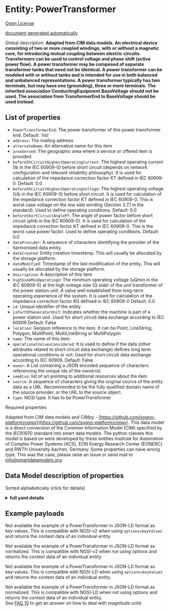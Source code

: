 Entity: PowerTransformer  
========================  
[Open License](https://github.com/smart-data-models//dataModel.EnergyCIM/blob/master/PowerTransformer/LICENSE.md)  
[document generated automatically](https://docs.google.com/presentation/d/e/2PACX-1vTs-Ng5dIAwkg91oTTUdt8ua7woBXhPnwavZ0FxgR8BsAI_Ek3C5q97Nd94HS8KhP-r_quD4H0fgyt3/pub?start=false&loop=false&delayms=3000#slide=id.gb715ace035_0_60)  
Global description: **Adapted from CIM data models. An electrical device consisting of  two or more coupled windings, with or without a magnetic core, for introducing mutual coupling between electric circuits. Transformers can be used to control voltage and phase shift (active power flow). A power transformer may be composed of separate transformer tanks that need not be identical. A power transformer can be modeled with or without tanks and is intended for use in both balanced and unbalanced representations.   A power transformer typically has two terminals, but may have one (grounding), three or more terminals. The inherited association ConductingEquipment.BaseVoltage should not be used.  The association from TransformerEnd to BaseVoltage should be used instead.**  

## List of properties  

- `PowerTransformerEnd`: The power transformer of this power transformer end. Default: 'list'  - `address`: The mailing address  - `alternateName`: An alternative name for this item  - `areaServed`: The geographic area where a service or offered item is provided  - `beforeShCircuitHighestOperatingCurrent`: The highest operating current (Ib in the IEC 60909-0) before short circuit (depends on network configuration and relevant reliability philosophy). It is used for calculation of the impedance correction factor KT defined in IEC 60909-0. Default: 0.0  - `beforeShCircuitHighestOperatingVoltage`: The highest operating voltage (Ub in the IEC 60909-0) before short circuit. It is used for calculation of the impedance correction factor KT defined in IEC 60909-0. This is worst case voltage on the low side winding (Section 3.7.1 in the standard). Used to define operating conditions. Default: 0.0  - `beforeShortCircuitAnglePf`: The angle of power factor before short circuit (phib in the IEC 60909-0). It is used for calculation of the impedance correction factor KT defined in IEC 60909-0. This is the worst case power factor. Used to define operating conditions. Default: 0.0  - `dataProvider`: A sequence of characters identifying the provider of the harmonised data entity.  - `dateCreated`: Entity creation timestamp. This will usually be allocated by the storage platform.  - `dateModified`: Timestamp of the last modification of the entity. This will usually be allocated by the storage platform.  - `description`: A description of this item  - `highSideMinOperatingU`: The minimum operating voltage (uQmin in the IEC 60909-0) at the high voltage side (Q side) of the unit transformer of the power station unit. A value well established from long-term operating experience of the system. It is used for calculation of the impedance correction factor KG defined in IEC 60909-0 Default: 0.0  - `id`: Unique identifier of the entity  - `isPartOfGeneratorUnit`: Indicates whether the machine is part of a power station unit. Used for short circuit data exchange according to IEC 60909 Default: False  - `location`: Geojson reference to the item. It can be Point, LineString, Polygon, MultiPoint, MultiLineString or MultiPolygon  - `name`: The name of this item.  - `operationalValuesConsidered`: It is used to define if the data (other attributes related to short circuit data exchange) defines long term operational conditions or not. Used for short circuit data exchange according to IEC 60909. Default: False  - `owner`: A List containing a JSON encoded sequence of characters referencing the unique Ids of the owner(s)  - `seeAlso`: list of uri pointing to additional resources about the item  - `source`: A sequence of characters giving the original source of the entity data as a URL. Recommended to be the fully qualified domain name of the source provider, or the URL to the source object.  - `type`: NGSI type. It has to be PowerTransformer    
Required properties  
Adapted from CIM data models and CIMpy - [https://github.com/sogno-platform/cimpy](https://github.com/sogno-platform/cimpy). This data model is a direct conversion of the Common Information Model (CIM) specified by the IEC61970 standard into smart data models. The python classes this model is based on were developed by these entities Institute for Automation of Complex Power Systems (ACS), EON Energy Research Center (EONERC) and RWTH University Aachen, Germany. Some properties can have wrong type. This was the case, please raise an issue or send mail to info@smartdatamodels.org.  
## Data Model description of properties  
Sorted alphabetically (click for details)  
<details><summary><strong>full yaml details</strong></summary>    
```yaml  
PowerTransformer:    
  description: 'Adapted from CIM data models. An electrical device consisting of  two or more coupled windings, with or without a magnetic core, for introducing mutual coupling between electric circuits. Transformers can be used to control voltage and phase shift (active power flow). A power transformer may be composed of separate transformer tanks that need not be identical. A power transformer can be modeled with or without tanks and is intended for use in both balanced and unbalanced representations.   A power transformer typically has two terminals, but may have one (grounding), three or more terminals. The inherited association ConductingEquipment.BaseVoltage should not be used.  The association from TransformerEnd to BaseVoltage should be used instead.'    
  properties:    
    PowerTransformerEnd:    
      description: 'The power transformer of this power transformer end. Default: ''list'''    
      type: number    
      x-ngsi:    
        model: https://schema.org/Number    
        type: Property    
    address:    
      description: 'The mailing address'    
      properties:    
        addressCountry:    
          description: 'Property. The country. For example, Spain. Model:''https://schema.org/addressCountry'''    
          type: string    
        addressLocality:    
          description: 'Property. The locality in which the street address is, and which is in the region. Model:''https://schema.org/addressLocality'''    
          type: string    
        addressRegion:    
          description: 'Property. The region in which the locality is, and which is in the country. Model:''https://schema.org/addressRegion'''    
          type: string    
        postOfficeBoxNumber:    
          description: 'Property. The post office box number for PO box addresses. For example, 03578. Model:''https://schema.org/postOfficeBoxNumber'''    
          type: string    
        postalCode:    
          description: 'Property. The postal code. For example, 24004. Model:''https://schema.org/https://schema.org/postalCode'''    
          type: string    
        streetAddress:    
          description: 'Property. The street address. Model:''https://schema.org/streetAddress'''    
          type: string    
      type: object    
      x-ngsi:    
        model: https://schema.org/address    
        type: Property    
    alternateName:    
      description: 'An alternative name for this item'    
      type: string    
      x-ngsi:    
        type: Property    
    areaServed:    
      description: 'The geographic area where a service or offered item is provided'    
      type: string    
      x-ngsi:    
        model: https://schema.org/Text    
        type: Property    
    beforeShCircuitHighestOperatingCurrent:    
      description: 'The highest operating current (Ib in the IEC 60909-0) before short circuit (depends on network configuration and relevant reliability philosophy). It is used for calculation of the impedance correction factor KT defined in IEC 60909-0. Default: 0.0'    
      type: number    
      x-ngsi:    
        model: https://schema.org/Number    
        type: Property    
    beforeShCircuitHighestOperatingVoltage:    
      description: 'The highest operating voltage (Ub in the IEC 60909-0) before short circuit. It is used for calculation of the impedance correction factor KT defined in IEC 60909-0. This is worst case voltage on the low side winding (Section 3.7.1 in the standard). Used to define operating conditions. Default: 0.0'    
      type: number    
      x-ngsi:    
        model: https://schema.org/Number    
        type: Property    
    beforeShortCircuitAnglePf:    
      description: 'The angle of power factor before short circuit (phib in the IEC 60909-0). It is used for calculation of the impedance correction factor KT defined in IEC 60909-0. This is the worst case power factor. Used to define operating conditions. Default: 0.0'    
      type: number    
      x-ngsi:    
        model: https://schema.org/Number    
        type: Property    
    dataProvider:    
      description: 'A sequence of characters identifying the provider of the harmonised data entity.'    
      type: string    
      x-ngsi:    
        type: Property    
    dateCreated:    
      description: 'Entity creation timestamp. This will usually be allocated by the storage platform.'    
      format: date-time    
      type: string    
      x-ngsi:    
        type: Property    
    dateModified:    
      description: 'Timestamp of the last modification of the entity. This will usually be allocated by the storage platform.'    
      format: date-time    
      type: string    
      x-ngsi:    
        type: Property    
    description:    
      description: 'A description of this item'    
      type: string    
      x-ngsi:    
        type: Property    
    highSideMinOperatingU:    
      description: 'The minimum operating voltage (uQmin in the IEC 60909-0) at the high voltage side (Q side) of the unit transformer of the power station unit. A value well established from long-term operating experience of the system. It is used for calculation of the impedance correction factor KG defined in IEC 60909-0 Default: 0.0'    
      type: number    
      x-ngsi:    
        model: https://schema.org/Number    
        type: Property    
    id:    
      anyOf: &powertransformer_-_properties_-_owner_-_items_-_anyof    
        - description: 'Property. Identifier format of any NGSI entity'    
          maxLength: 256    
          minLength: 1    
          pattern: ^[\w\-\.\{\}\$\+\*\[\]`|~^@!,:\\]+$    
          type: string    
        - description: 'Property. Identifier format of any NGSI entity'    
          format: uri    
          type: string    
      description: 'Unique identifier of the entity'    
      x-ngsi:    
        type: Property    
    isPartOfGeneratorUnit:    
      description: 'Indicates whether the machine is part of a power station unit. Used for short circuit data exchange according to IEC 60909 Default: False'    
      type: number    
      x-ngsi:    
        model: https://schema.org/Number    
        type: Property    
    location:    
      description: 'Geojson reference to the item. It can be Point, LineString, Polygon, MultiPoint, MultiLineString or MultiPolygon'    
      oneOf:    
        - description: 'Geoproperty. Geojson reference to the item. Point'    
          properties:    
            bbox:    
              items:    
                type: number    
              minItems: 4    
              type: array    
            coordinates:    
              items:    
                type: number    
              minItems: 2    
              type: array    
            type:    
              enum:    
                - Point    
              type: string    
          required:    
            - type    
            - coordinates    
          title: 'GeoJSON Point'    
          type: object    
        - description: 'Geoproperty. Geojson reference to the item. LineString'    
          properties:    
            bbox:    
              items:    
                type: number    
              minItems: 4    
              type: array    
            coordinates:    
              items:    
                items:    
                  type: number    
                minItems: 2    
                type: array    
              minItems: 2    
              type: array    
            type:    
              enum:    
                - LineString    
              type: string    
          required:    
            - type    
            - coordinates    
          title: 'GeoJSON LineString'    
          type: object    
        - description: 'Geoproperty. Geojson reference to the item. Polygon'    
          properties:    
            bbox:    
              items:    
                type: number    
              minItems: 4    
              type: array    
            coordinates:    
              items:    
                items:    
                  items:    
                    type: number    
                  minItems: 2    
                  type: array    
                minItems: 4    
                type: array    
              type: array    
            type:    
              enum:    
                - Polygon    
              type: string    
          required:    
            - type    
            - coordinates    
          title: 'GeoJSON Polygon'    
          type: object    
        - description: 'Geoproperty. Geojson reference to the item. MultiPoint'    
          properties:    
            bbox:    
              items:    
                type: number    
              minItems: 4    
              type: array    
            coordinates:    
              items:    
                items:    
                  type: number    
                minItems: 2    
                type: array    
              type: array    
            type:    
              enum:    
                - MultiPoint    
              type: string    
          required:    
            - type    
            - coordinates    
          title: 'GeoJSON MultiPoint'    
          type: object    
        - description: 'Geoproperty. Geojson reference to the item. MultiLineString'    
          properties:    
            bbox:    
              items:    
                type: number    
              minItems: 4    
              type: array    
            coordinates:    
              items:    
                items:    
                  items:    
                    type: number    
                  minItems: 2    
                  type: array    
                minItems: 2    
                type: array    
              type: array    
            type:    
              enum:    
                - MultiLineString    
              type: string    
          required:    
            - type    
            - coordinates    
          title: 'GeoJSON MultiLineString'    
          type: object    
        - description: 'Geoproperty. Geojson reference to the item. MultiLineString'    
          properties:    
            bbox:    
              items:    
                type: number    
              minItems: 4    
              type: array    
            coordinates:    
              items:    
                items:    
                  items:    
                    items:    
                      type: number    
                    minItems: 2    
                    type: array    
                  minItems: 4    
                  type: array    
                type: array    
              type: array    
            type:    
              enum:    
                - MultiPolygon    
              type: string    
          required:    
            - type    
            - coordinates    
          title: 'GeoJSON MultiPolygon'    
          type: object    
      x-ngsi:    
        type: Geoproperty    
    name:    
      description: 'The name of this item.'    
      type: string    
      x-ngsi:    
        type: Property    
    operationalValuesConsidered:    
      description: 'It is used to define if the data (other attributes related to short circuit data exchange) defines long term operational conditions or not. Used for short circuit data exchange according to IEC 60909. Default: False'    
      type: number    
      x-ngsi:    
        model: https://schema.org/Number    
        type: Property    
    owner:    
      description: 'A List containing a JSON encoded sequence of characters referencing the unique Ids of the owner(s)'    
      items:    
        anyOf: *powertransformer_-_properties_-_owner_-_items_-_anyof    
        description: 'Property. Unique identifier of the entity'    
      type: array    
      x-ngsi:    
        type: Property    
    seeAlso:    
      description: 'list of uri pointing to additional resources about the item'    
      oneOf:    
        - items:    
            format: uri    
            type: string    
          minItems: 1    
          type: array    
        - format: uri    
          type: string    
      x-ngsi:    
        type: Property    
    source:    
      description: 'A sequence of characters giving the original source of the entity data as a URL. Recommended to be the fully qualified domain name of the source provider, or the URL to the source object.'    
      type: string    
      x-ngsi:    
        type: Property    
    type:    
      description: 'NGSI type. It has to be PowerTransformer'    
      enum:    
        - PowerTransformer    
      type: string    
      x-ngsi:    
        type: Property    
  required: []    
  type: object    
```  
</details>    
## Example payloads    
Not available the example of a PowerTransformer in JSON-LD format as key-values. This is compatible with NGSI-v2 when  using `options=keyValues` and returns the context data of an individual entity.  
Not available the example of a PowerTransformer in JSON-LD format as normalized. This is compatible with NGSI-v2 when not using options and returns the context data of an individual entity.  
Not available the example of a PowerTransformer in JSON-LD format as key-values. This is compatible with NGSI-LD when  using `options=keyValues` and returns the context data of an individual entity.  
Not available the example of a PowerTransformer in JSON-LD format as normalized. This is compatible with NGSI-LD when not using options and returns the context data of an individual entity.  
See [FAQ 10](https://smartdatamodels.org/index.php/faqs/) to get an answer on how to deal with magnitude units